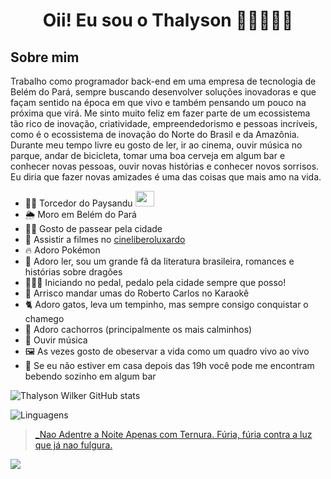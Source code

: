 # <center>Oii! Eu sou o Thalyson 👋🇧🇷🇧🇷 </center>
## Sobre mim 

Trabalho como programador back-end em uma empresa de tecnologia de Belém do Pará, sempre buscando desenvolver soluções inovadoras e que façam sentido na época em que vivo e também pensando um pouco na próxima que virá.
Me sinto muito feliz em fazer parte de um ecossistema tão rico de inovação, criatividade, empreendedorismo e pessoas incríveis, como é o ecossistema de inovação do Norte do Brasil e da Amazônia.
Durante meu tempo livre eu gosto de ler, ir ao cinema, ouvir música no parque, andar de bicicleta, tomar uma boa cerveja em algum bar e conhecer novas pessoas, ouvir novas histórias e conhecer novos sorrisos.
Eu diria que fazer novas amizades é uma das coisas que mais amo na vida.

- 💙🤍 Torcedor do Paysandu <img width="30" height="25" src="https://ssl.gstatic.com/onebox/media/sports/logos/1aw29215gcFtsyu07fCifw_64x64.png" />
- 🌦️ Moro em Belém do Pará
- 🚶‍♂️ Gosto de passear pela cidade
- 🎥 Assistir a filmes no [cineliberoluxardo](https://www.instagram.com/cineliberoluxardo/)
- 🔥 Adoro Pokémon
- 📖 Adoro ler, sou um grande fâ da literatura brasileira, romances e histórias sobre dragões
- 🚴🏿‍♂️ Iniciando no pedal, pedalo pela cidade sempre que posso!
- 🎤 Arrisco mandar umas do Roberto Carlos no Karaokê
- 🐈 Adoro gatos, leva um tempinho, mas sempre consigo conquistar o chamego
- 🐶 Adoro cachorros (principalmente os mais calminhos)
- 🎻 Ouvir música
- 🖼️ As vezes gosto de obeservar a vida como um quadro vivo ao vivo
- 🍻 Se eu não estiver em casa depois das 19h você pode me encontram bebendo sozinho em algum bar 

![Thalyson Wilker GitHub stats](https://github-readme-stats.vercel.app/api?username=thalisonwilker&show_icons=true&theme=radical)

![Linguagens](https://github-readme-stats.vercel.app/api/top-langs/?username=thalisonwilker&layout=donut&theme=dracula)

> [_Nao Adentre a Noite Apenas com Ternura. Fúria, fúria contra a luz que já nao fulgura.](https://medium.com/@legiosextavictrix/nao-adentre-a-noite-apenas-com-ternura-789a387b05d6)

![](https://c.tenor.com/JIAJjVtoDn0AAAAC/tenor.gif)

